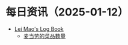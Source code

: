 ﻿# 每日资讯（2025-01-12）

- [Lei Mao's Log Book](https://leimao.github.io/atom.xml)
  - [麦当劳的菜品数量](https://leimao.github.io/essay/%E9%BA%A6%E5%BD%93%E5%8A%B3%E7%9A%84%E8%8F%9C%E5%93%81%E6%95%B0%E9%87%8F/)
